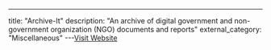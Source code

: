 ---
title: "Archive-It"
description: "An archive of digital government and non-government organization (NGO) documents and reports"
external_category: "Miscellaneous"
---[Visit Website](https://archive-it.org/)

